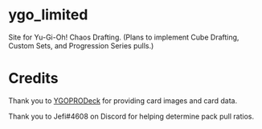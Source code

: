 # ygo_limited

Site for Yu-Gi-Oh! Chaos Drafting. (Plans to implement Cube Drafting, Custom Sets, and Progression Series pulls.)

# Credits

Thank you to [YGOPRODeck](https://db.ygoprodeck.com/) for providing card images and card data.

Thank you to Jefi#4608 on Discord for helping determine pack pull ratios.
